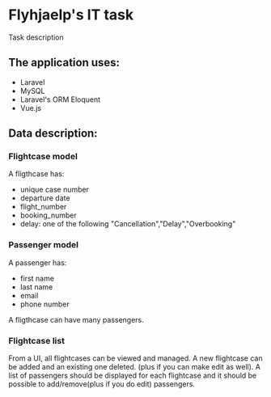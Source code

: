 # Flyhjaelp's IT task

Task description

## The application uses:

* Laravel
* MySQL
* Laravel's ORM Eloquent
* Vue.js

## Data description:

### Flightcase model

A fligthcase has:
* unique case number
* departure date
* flight_number
* booking_number
* delay: one of the following "Cancellation","Delay","Overbooking"

### Passenger model

A passenger has:
* first name
* last name
* email
* phone number

A fligthcase can have many passengers.

### Flightcase list

From a UI, all flightcases can be viewed and managed. A new flightcase can be added and an existing one deleted. (plus if you can make edit as well). A list of passengers should be displayed for each flightcase and it should be possible to add/remove(plus if you do edit) passengers. 

